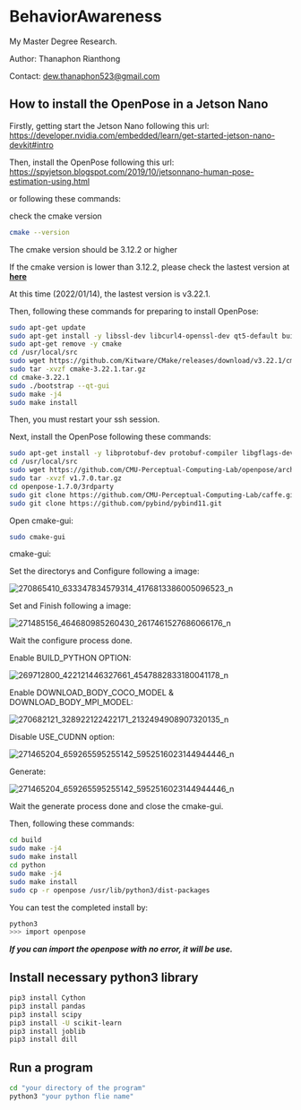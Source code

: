 # BehaviorAwareness

My Master Degree Research.

Author: Thanaphon Rianthong

Contact: dew.thanaphon523@gmail.com

## How to install the OpenPose in a Jetson Nano

Firstly, getting start the Jetson Nano following this url: https://developer.nvidia.com/embedded/learn/get-started-jetson-nano-devkit#intro

Then, install the OpenPose following this url: https://spyjetson.blogspot.com/2019/10/jetsonnano-human-pose-estimation-using.html

or following these commands:

check the cmake version
```bash
cmake --version
```
The cmake version should be 3.12.2 or higher

If the cmake version is lower than 3.12.2, please check the lastest version at **[here](https://github.com/Kitware/CMake/releases)**

At this time (2022/01/14), the lastest version is v3.22.1.

Then, following these commands for preparing to install OpenPose:

```bash
sudo apt-get update
sudo apt-get install -y libssl-dev libcurl4-openssl-dev qt5-default build-essential libboost-all-dev libboost-dev libhdf5-dev libatlas-base-dev python3-dev python3-pip
sudo apt-get remove -y cmake
cd /usr/local/src
sudo wget https://github.com/Kitware/CMake/releases/download/v3.22.1/cmake-3.22.1.tar.gz
sudo tar -xvzf cmake-3.22.1.tar.gz
cd cmake-3.22.1
sudo ./bootstrap --qt-gui
sudo make -j4
sudo make install
```

Then, you must restart your ssh session.

Next, install the OpenPose following these commands:

```bash
sudo apt-get install -y libprotobuf-dev protobuf-compiler libgflags-dev libgoogle-glog-dev
cd /usr/local/src
sudo wget https://github.com/CMU-Perceptual-Computing-Lab/openpose/archive/v1.7.0.tar.gz
sudo tar -xvzf v1.7.0.tar.gz
cd openpose-1.7.0/3rdparty
sudo git clone https://github.com/CMU-Perceptual-Computing-Lab/caffe.git
sudo git clone https://github.com/pybind/pybind11.git
```

Open cmake-gui:
```bash
sudo cmake-gui
```
cmake-gui:

Set the directorys and Configure following a image:

![270865410_633347834579314_4176813386005096523_n](https://user-images.githubusercontent.com/92207106/149400197-a415637a-e65e-42bb-81be-b89a795e352f.png)

Set and Finish following a image:

![271485156_464680985260430_2617461527686066176_n](https://user-images.githubusercontent.com/92207106/149400472-e3fdd050-f4b3-4c4f-ab52-ec0a35d431b1.png)

Wait the configure process done.

Enable BUILD_PYTHON OPTION:

![269712800_422121446327661_4547882833180041178_n](https://user-images.githubusercontent.com/92207106/149400617-08e63a38-f8b0-42bb-a2ce-7de9e3edaa03.png)

Enable DOWNLOAD_BODY_COCO_MODEL & DOWNLOAD_BODY_MPI_MODEL:

![270682121_328922122422171_2132494908907320135_n](https://user-images.githubusercontent.com/92207106/149400763-2dc654b0-1479-442e-a72c-6190c7909c6d.png)

Disable USE_CUDNN option:

![271465204_659265595255142_5952516023144944446_n](https://user-images.githubusercontent.com/92207106/149400815-926ba05e-2616-4606-b208-d60f1eb16db9.png)

Generate:

![271465204_659265595255142_5952516023144944446_n](https://user-images.githubusercontent.com/92207106/149401014-02b5a984-6611-4091-ab40-db745ffa06b0.png)

Wait the generate process done and close the cmake-gui.

Then, following these commands:
```bash
cd build
sudo make -j4
sudo make install
cd python
sudo make -j4
sudo make install
sudo cp -r openpose /usr/lib/python3/dist-packages
```

You can test the completed install by:
```bash
python3
>>> import openpose
```

***If you can import the openpose with no error, it will be use.***

## Install necessary python3 library

```bash
pip3 install Cython
pip3 install pandas
pip3 install scipy
pip3 install -U scikit-learn
pip3 install joblib
pip3 install dill
```

## Run a program

```bash
cd "your directory of the program"
python3 "your python flie name"
```

